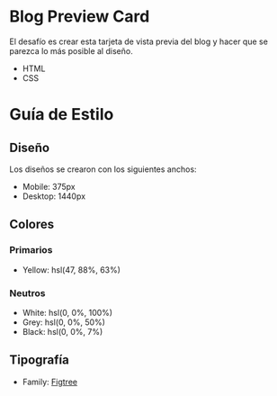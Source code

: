 # Blog Preview Card

El desafío es crear esta tarjeta de vista previa del blog y hacer que se parezca lo más posible al diseño.

- HTML
- CSS

# Guía de Estilo

## Diseño

Los diseños se crearon con los siguientes anchos:

- Mobile: 375px
- Desktop: 1440px

## Colores

### Primarios

- Yellow: hsl(47, 88%, 63%)

### Neutros

- White: hsl(0, 0%, 100%)
- Grey: hsl(0, 0%, 50%)
- Black: hsl(0, 0%, 7%)

## Tipografía

- Family: [Figtree](https://fonts.google.com/specimen/Figtree)